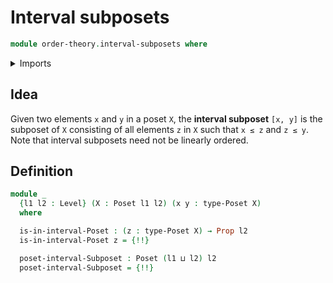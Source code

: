 # Interval subposets

```agda
module order-theory.interval-subposets where
```

<details><summary>Imports</summary>

```agda
open import foundation.propositions
open import foundation.universe-levels

open import order-theory.posets
open import order-theory.subposets
```

</details>

## Idea

Given two elements `x` and `y` in a poset `X`, the **interval subposet**
`[x, y]` is the subposet of `X` consisting of all elements `z` in `X` such that
`x ≤ z` and `z ≤ y`. Note that interval subposets need not be linearly ordered.

## Definition

```agda
module _
  {l1 l2 : Level} (X : Poset l1 l2) (x y : type-Poset X)
  where

  is-in-interval-Poset : (z : type-Poset X) → Prop l2
  is-in-interval-Poset z = {!!}

  poset-interval-Subposet : Poset (l1 ⊔ l2) l2
  poset-interval-Subposet = {!!}
```
